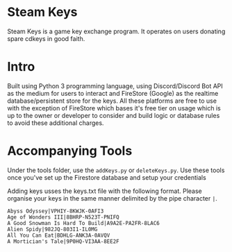 # Steam Keys

Steam Keys is a game key exchange program. It operates on users donating spare cdkeys in good faith. 

# Intro

Built using Python 3 programming language, using Discord/Discord Bot API as the medium for users to interact and FireStore (Google) as the realtime database/persistent store for the keys. All these platforms are free to use with the exception of FireStore which bases it's free tier on usage which is up to the owner or developer to consider and build logic or database rules to avoid these additional charges.

# Accompanying Tools
Under the tools folder, use the `addKeys.py` or `deleteKeys.py`. Use these tools once you've set up the Firestore database and setup your credentials

Adding keys usses the keys.txt file with the following format. Please organise your keys in the same manner delimited by the pipe character `|`.

    Abyss Odyssey|VPHIY-8KWJK-0AFI3			
    Age of Wonders III|8BHRP-N523T-PNIFQ			
    A Good Snowman Is Hard To Build|A9A2E-PA2FR-8LAC6			
    Alien Spidy|982JQ-803I1-IL0MG			
    All You Can Eat|BDHLG-ANK3A-0AVQV			
    A Mortician's Tale|9P0HQ-VI3AA-8EE2F

